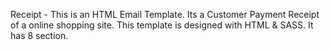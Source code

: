 Receipt - This is an HTML Email Template. Its a Customer Payment Receipt of a online shopping site. This template is designed with HTML & SASS. It has 8 section.
